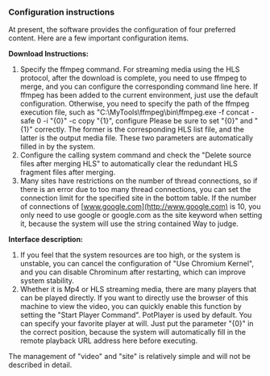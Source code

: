 ### Configuration instructions

At present, the software provides the configuration of four preferred content. Here are a few important configuration items.

**Download Instructions:**

1. Specify the ffmpeg command. For streaming media using the HLS protocol, after the download is complete, you need to use ffmpeg to merge, and you can configure the corresponding command line here. If ffmpeg has been added to the current environment, just use the default configuration. Otherwise, you need to specify the path of the ffmpeg execution file, such as "C:\\MyTools\\ffmpeg\\bin\\ffmpeg.exe -f concat -safe 0 -i "{0}" -c copy "{1}", configure Please be sure to set "{0}" and "{1}" correctly. The former is the corresponding HLS list file, and the latter is the output media file. These two parameters are automatically filled in by the system.
2. Configure the calling system command and check the "Delete source files after merging HLS" to automatically clear the redundant HLS fragment files after merging.
3. Many sites have restrictions on the number of thread connections, so if there is an error due to too many thread connections, you can set the connection limit for the specified site in the bottom table. If the number of connections of [www.google.com](http://www.google.com) is 10, you only need to use google or google.com as the site keyword when setting it, because the system will use the string contained Way to judge.
    

**Interface description:**

1. If you feel that the system resources are too high, or the system is unstable, you can cancel the configuration of "Use Chromium Kernel", and you can disable Chrominum after restarting, which can improve system stability.
2. Whether it is Mp4 or HLS streaming media, there are many players that can be played directly. If you want to directly use the browser of this machine to view the video, you can quickly enable this function by setting the "Start Player Command". PotPlayer is used by default. You can specify your favorite player at will. Just put the parameter "{0}" in the correct position, because the system will automatically fill in the remote playback URL address here before executing.

The management of "video" and "site" is relatively simple and will not be described in detail.